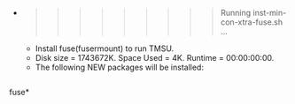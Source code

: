 * >>>>>>>>> Running inst-min-con-xtra-fuse.sh ...
  * Install fuse(fusermount) to run TMSU.
  * Disk size = 1743672K. Space Used = 4K. Runtime = 00:00:00:00.
  * The following NEW packages will be installed:
  ```bash
fuse*
  ```
